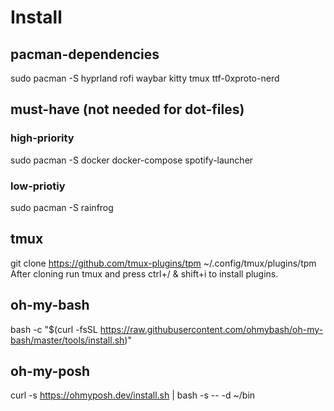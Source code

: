 # Install
## pacman-dependencies
sudo pacman -S hyprland rofi waybar kitty tmux ttf-0xproto-nerd
## must-have (not needed for dot-files)
### high-priority
sudo pacman -S docker docker-compose spotify-launcher
### low-priotiy
sudo pacman -S rainfrog
## tmux
git clone https://github.com/tmux-plugins/tpm ~/.config/tmux/plugins/tpm <br>
After cloning run tmux and press ctrl+/ & shift+i to install plugins.
## oh-my-bash
bash -c "$(curl -fsSL https://raw.githubusercontent.com/ohmybash/oh-my-bash/master/tools/install.sh)"
## oh-my-posh
curl -s https://ohmyposh.dev/install.sh | bash -s -- -d ~/bin
